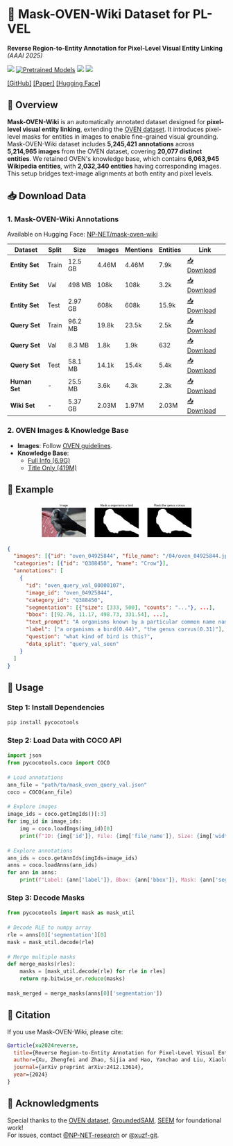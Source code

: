 

# 🎨 Mask-OVEN-Wiki Dataset for PL-VEL
**Reverse Region-to-Entity Annotation for Pixel-Level Visual Entity Linking**  *(AAAI 2025)*
<div align="left">

<p align="left">
    <a href="https://arxiv.org/abs/2412.13614"><img src="https://img.shields.io/badge/arXiv-2412.13614-b31b1b.svg?style=flat"></a>
    <a href="https://huggingface.co/datasets/NP-NET/mask-oven-wiki"><img alt="Pretrained Models" src="https://img.shields.io/badge/🤗HuggingFace-Dataset-blue"></a>
    <img src="https://img.shields.io/badge/AAAI-2025-orange">
    <img src="https://img.shields.io/github/stars/NP-NET-research/PL-VEL?style=social">
</p>


[[GitHub]](https://github.com/NP-NET-research/PL-VEL) [[Paper]](https://arxiv.org/abs/2412.13614) [[Hugging Face]](https://huggingface.co/datasets/NP-NET/mask-oven-wiki)

</div>


## 📖 Overview

**Mask-OVEN-Wiki** is an automatically annotated dataset designed for **pixel-level visual entity linking**, extending the [OVEN dataset](https://open-vision-language.github.io/oven/). It introduces pixel-level masks for entities in images to enable fine-grained visual grounding. Mask-OVEN-Wiki dataset includes **5,245,421 annotations** across **5,214,965 images** from the OVEN dataset, covering **20,077 distinct entities**. We retained OVEN's knowledge base, which contains **6,063,945 Wikipedia entities**, with **2,032,340 entities** having corresponding images. This setup bridges text-image alignments at both entity and pixel levels.


## 📥 Download Data
### 1. Mask-OVEN-Wiki Annotations
Available on Hugging Face: [NP-NET/mask-oven-wiki](https://huggingface.co/datasets/NP-NET/mask-oven-wiki)

| Dataset      | Split   | Size    | Images   | Mentions  | Entities | Link                                                                 |
|--------------|---------|---------|----------|-----------|----------|----------------------------------------------------------------------|
| **Entity Set** | Train   | 12.5 GB | 4.46M    | 4.46M     | 7.9k     | [📥 Download](https://huggingface.co/datasets/NP-NET/mask-oven-wiki/blob/main/mask_oven_entity_train.json) |
| **Entity Set** | Val     | 498 MB  | 108k     | 108k      | 3.2k     | [📥 Download](https://huggingface.co/datasets/NP-NET/mask-oven-wiki/blob/main/mask_oven_entity_val.json)   |
| **Entity Set** | Test    | 2.97 GB | 608k     | 608k      | 15.9k    | [📥 Download](https://huggingface.co/datasets/NP-NET/mask-oven-wiki/blob/main/mask_oven_entity_test.json)  |
| **Query Set**  | Train   | 96.2 MB | 19.8k    | 23.5k     | 2.5k     | [📥 Download](https://huggingface.co/datasets/NP-NET/mask-oven-wiki/blob/main/mask_oven_query_train.json)  |
| **Query Set**  | Val     | 8.3 MB  | 1.8k     | 1.9k      | 632      | [📥 Download](https://huggingface.co/datasets/NP-NET/mask-oven-wiki/blob/main/mask_oven_query_val.json)    |
| **Query Set**  | Test    | 58.1 MB | 14.1k    | 15.4k     | 5.4k     | [📥 Download](https://huggingface.co/datasets/NP-NET/mask-oven-wiki/blob/main/mask_oven_query_test.json)   |
| **Human Set**  | -       | 25.5 MB | 3.6k     | 4.3k      | 2.3k     | [📥 Download](https://huggingface.co/datasets/NP-NET/mask-oven-wiki/blob/main/mask_oven_human_test.json)   |
| **Wiki Set**   | -       | 5.37 GB | 2.03M    | 1.97M     | 2.03M    | [📥 Download](https://huggingface.co/datasets/NP-NET/mask-oven-wiki/blob/main/mask_oven_wiki_split.json)   |

### 2. OVEN Images & Knowledge Base
- **Images**: Follow [OVEN guidelines](https://github.com/edchengg/oven_eval/tree/main/image_downloads).
- **Knowledge Base**:
  - [Full Info (6.9G)](http://storage.googleapis.com/gresearch/open-vision-language/Wiki6M_ver_1_0.jsonl.gz)
  - [Title Only (419M)](http://storage.googleapis.com/gresearch/open-vision-language/Wiki6M_ver_1_0_title_only.jsonl)


## 📌 Example
<p align="center">
  <img src="assets/example.png" alt="Example" width="70%">
</p>

```json
{
  "images": [{"id": "oven_04925844", "file_name": "/04/oven_04925844.jpg", "height": 333, "width": 500}],
  "categories": [{"id": "Q388450", "name": "Crow"}],
  "annotations": [
    {
      "id": "oven_query_val_00000107",
      "image_id": "oven_04925844",
      "category_id": "Q388450",
      "segmentation": [{"size": [333, 500], "counts": "..."}, ...],
      "bbox": [[92.76, 11.17, 498.73, 331.54], ...],
      "text_prompt": "A organisms known by a particular common name named 'crow'...",
      "label": ["a organisms a bird(0.44)", "the genus corvus(0.31)"],
      "question": "what kind of bird is this?",
      "data_split": "query_val_seen"
    }
  ]
}
```


## 🚀 Usage
### Step 1: Install Dependencies
```bash
pip install pycocotools
```

### Step 2: Load Data with COCO API
```python
import json
from pycocotools.coco import COCO

# Load annotations
ann_file = "path/to/mask_oven_query_val.json"
coco = COCO(ann_file)

# Explore images
image_ids = coco.getImgIds()[:3]
for img_id in image_ids:
    img = coco.loadImgs(img_id)[0]
    print(f"ID: {img['id']}, File: {img['file_name']}, Size: {img['width']}x{img['height']}")

# Explore annotations
ann_ids = coco.getAnnIds(imgIds=image_ids)
anns = coco.loadAnns(ann_ids)
for ann in anns:
    print(f"Label: {ann['label']}, Bbox: {ann['bbox']}, Mask: {ann['segmentation']}")
```

### Step 3: Decode Masks
```python
from pycocotools import mask as mask_util

# Decode RLE to numpy array
rle = anns[0]['segmentation'][0]
mask = mask_util.decode(rle)

# Merge multiple masks
def merge_masks(rles):
    masks = [mask_util.decode(rle) for rle in rles]
    return np.bitwise_or.reduce(masks)

mask_merged = merge_masks(anns[0]['segmentation'])
```


## 📝 Citation
If you use Mask-OVEN-Wiki, please cite:
```bibtex
@article{xu2024reverse,
  title={Reverse Region-to-Entity Annotation for Pixel-Level Visual Entity Linking},
  author={Xu, Zhengfei and Zhao, Sijia and Hao, Yanchao and Liu, Xiaolong and Li, Lill and Yin, Yuyang and Li, Bo and Chen, Xi and Xin, Xin},
  journal={arXiv preprint arXiv:2412.13614},
  year={2024}
}
```


## 🌟 Acknowledgments
Special thanks to the [OVEN dataset](https://open-vision-language.github.io/oven/), [GroundedSAM](https://github.com/IDEA-Research/Grounded-Segment-Anything), [SEEM](https://github.com/UX-Decoder/Segment-Everything-Everywhere-All-At-Once) for foundational work!  
For issues, contact [@NP-NET-research](https://github.com/NP-NET-research) or [@xuzf-git](https://github.com/xuzf-git).